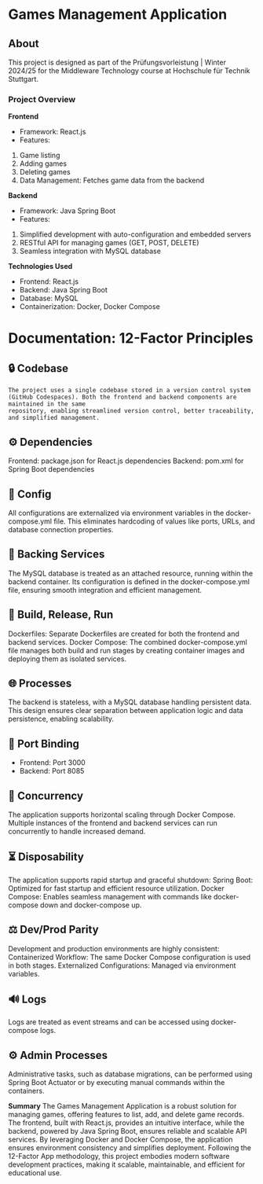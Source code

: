 # Games Management Application
## **About**
This project is designed as part of the Prüfungsvorleistung | Winter 2024/25 for the Middleware Technology course at Hochschule für Technik Stuttgart.

### Project Overview
**Frontend**
- Framework: React.js
- Features:
1. Game listing
2. Adding games
3. Deleting games
4. Data Management: Fetches game data from the backend

**Backend**
- Framework: Java Spring Boot
- Features:
1. Simplified development with auto-configuration and embedded servers
2. RESTful API for managing games (GET, POST, DELETE)
3. Seamless integration with MySQL database

**Technologies Used**
- Frontend: React.js
- Backend: Java Spring Boot
- Database: MySQL
- Containerization: Docker, Docker Compose

# Documentation: 12-Factor Principles
## 🔒 Codebase
    The project uses a single codebase stored in a version control system (GitHub Codespaces). Both the frontend and backend components are maintained in the same 
    repository, enabling streamlined version control, better traceability, and simplified management.
## ⚙️ Dependencies
Frontend: package.json for React.js dependencies
Backend: pom.xml for Spring Boot dependencies
## 🔑 Config
All configurations are externalized via environment variables in the docker-compose.yml file. This eliminates hardcoding of values like ports, URLs, and database connection properties.
## 🏢 Backing Services
The MySQL database is treated as an attached resource, running within the backend container. Its configuration is defined in the docker-compose.yml file, ensuring smooth integration and efficient management.
## 🌄 Build, Release, Run
Dockerfiles: Separate Dockerfiles are created for both the frontend and backend services.
Docker Compose: The combined docker-compose.yml file manages both build and run stages by creating container images and deploying them as isolated services.
## 🌐 Processes
The backend is stateless, with a MySQL database handling persistent data. This design ensures clear separation between application logic and data persistence, enabling scalability.
## 🔌 Port Binding
- Frontend: Port 3000
- Backend: Port 8085
## 🚀 Concurrency
The application supports horizontal scaling through Docker Compose. Multiple instances of the frontend and backend services can run concurrently to handle increased demand.
## ⏳ Disposability
The application supports rapid startup and graceful shutdown:
Spring Boot: Optimized for fast startup and efficient resource utilization.
Docker Compose: Enables seamless management with commands like docker-compose down and docker-compose up.
## ⚖️ Dev/Prod Parity
Development and production environments are highly consistent:
Containerized Workflow: The same Docker Compose configuration is used in both stages.
Externalized Configurations: Managed via environment variables.
## 🔊 Logs
Logs are treated as event streams and can be accessed using docker-compose logs.
## ⚙️ Admin Processes
Administrative tasks, such as database migrations, can be performed using Spring Boot Actuator or by executing manual commands within the containers.

**Summary**
The Games Management Application is a robust solution for managing games, offering features to list, add, and delete game records. The frontend, built with React.js, provides an intuitive interface, while the backend, powered by Java Spring Boot, ensures reliable and scalable API services. By leveraging Docker and Docker Compose, the application ensures environment consistency and simplifies deployment. Following the 12-Factor App methodology, this project embodies modern software development practices, making it scalable, maintainable, and efficient for educational use.
